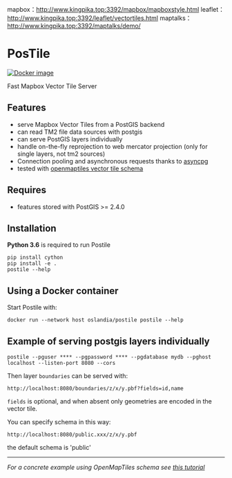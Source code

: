 mapbox：http://www.kingpika.top:3392/mapbox/mapboxstyle.html
leaflet：http://www.kingpika.top:3392/leaflet/vectortiles.html
maptalks：http://www.kingpika.top:3392/maptalks/demo/

# PosTile 

[![Docker image](https://images.microbadger.com/badges/image/oslandia/postile.svg)](https://hub.docker.com/r/oslandia/postile/)

Fast Mapbox Vector Tile Server

## Features

- serve Mapbox Vector Tiles from a PostGIS backend 
- can read TM2 file data sources with postgis 
- can serve PostGIS layers individually 
- handle on-the-fly reprojection to web mercator projection (only for single layers, not tm2 sources)
- Connection pooling and asynchronous requests thanks to [asyncpg](https://github.com/MagicStack/asyncpg)
- tested with [openmaptiles vector tile schema](https://github.com/openmaptiles/openmaptiles)

## Requires 

- features stored with PostGIS >= 2.4.0

## Installation 

**Python 3.6** is required to run Postile

    pip install cython
    pip install -e .
    postile --help

## Using a Docker container

Start Postile with:

    docker run --network host oslandia/postile postile --help

## Example of serving postgis layers individually

    postile --pguser **** --pgpassword **** --pgdatabase mydb --pghost localhost --listen-port 8080 --cors

Then layer `boundaries` can be served with: 

    http://localhost:8080/boundaries/z/x/y.pbf?fields=id,name

`fields` is optional, and when absent only geometries are encoded in the vector tile.

You can specify schema in this way:

    http://localhost:8080/public.xxx/z/x/y.pbf
    
the default schema is 'public'

---

*For a concrete example using OpenMapTiles schema see [this tutorial](https://github.com/ldgeo/postile-openmaptiles)*
